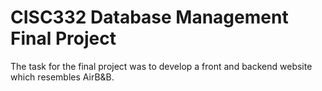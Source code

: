 # CISC332 Database Management Final Project
The task for the final project was to develop a front and backend website which resembles AirB&B. 
